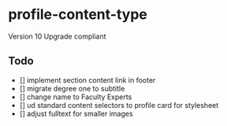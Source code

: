 # profile-content-type

Version 10 Upgrade compliant

## Todo

- [] implement section content link in footer
- [] migrate degree one to subtitle
- [] change name to Faculty Experts
- [] ud standard content selectors to profile card for stylesheet
- [] adjust fulltext for smaller images
